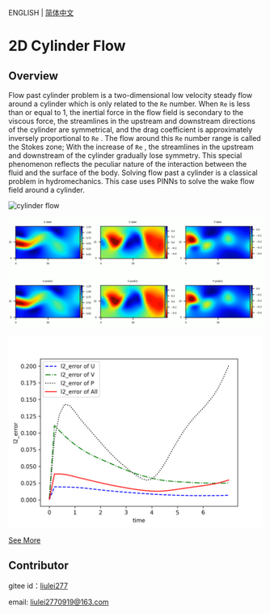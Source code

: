 ENGLISH | [简体中文](README_CN.md)

# 2D Cylinder Flow

## Overview

Flow past cylinder problem is a two-dimensional low velocity steady flow around a cylinder which is only related to the `Re` number. When `Re` is less than or equal to 1, the inertial force in the flow field is secondary to the viscous force, the streamlines in the upstream and downstream directions of the cylinder are symmetrical, and the drag coefficient is approximately inversely proportional to `Re` . The flow around this `Re` number range is called the Stokes zone; With the increase of `Re` , the streamlines in the upstream and downstream of the cylinder gradually lose symmetry. This special phenomenon reflects the peculiar nature of the interaction between the fluid and the surface of the body. Solving flow past a cylinder is a classical problem in hydromechanics. This case uses PINNs to solve the wake flow field around a cylinder.

![cylinder flow](images/cylinder_flow.gif)

![flow](images/image-flow.png)

![Time Error](images/TimeError_epoch5000.png)

[See More](https://gitee.com/mindspore/mindscience/blob/master/MindFlow/applications/physics_driven/navier_stokes/cylinder_flow_forward/navier_stokes2D_CN.ipynb)

## Contributor

gitee id：[liulei277](https://gitee.com/liulei277)

email: liulei2770919@163.com